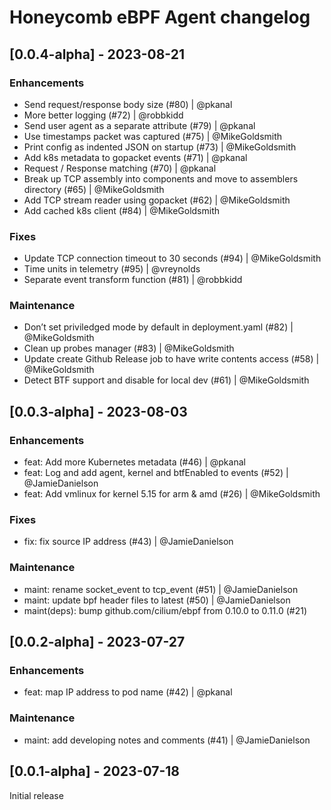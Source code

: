 # Honeycomb eBPF Agent changelog

## [0.0.4-alpha] - 2023-08-21

### Enhancements

- Send request/response body size (#80) | @pkanal
- More better logging (#72) | @robbkidd
- Send user agent as a separate attribute (#79) | @pkanal
- Use timestamps packet was captured (#75)  | @MikeGoldsmith
- Print config as indented JSON on startup (#73)  | @MikeGoldsmith
- Add k8s metadata to gopacket events (#71) | @pkanal
- Request / Response matching (#70) | @pkanal
- Break up TCP assembly into components and move to assemblers directory (#65) | @MikeGoldsmith
- Add TCP stream reader using gopacket (#62) | @MikeGoldsmith
- Add cached k8s client (#84) | @MikeGoldsmith

### Fixes

- Update TCP connection timeout to 30 seconds (#94) | @MikeGoldsmith
- Time units in telemetry (#95) | @vreynolds
- Separate event transform function (#81) | @robbkidd

### Maintenance

- Don’t set priviledged mode by default in deployment.yaml (#82) | @MikeGoldsmith
- Clean up probes manager (#83) | @MikeGoldsmith
- Update create Github Release job to have write contents access (#58) | @MikeGoldsmith
- Detect BTF support and disable for local dev (#61) | @MikeGoldsmith

## [0.0.3-alpha] - 2023-08-03

### Enhancements

- feat: Add more Kubernetes metadata (#46) | @pkanal
- feat: Log and add agent, kernel and btfEnabled to events (#52) | @JamieDanielson
- feat: Add vmlinux for kernel 5.15 for arm & amd (#26) | @MikeGoldsmith

### Fixes

- fix: fix source IP address (#43) | @JamieDanielson

### Maintenance

- maint: rename socket_event to tcp_event (#51) | @JamieDanielson
- maint: update bpf header files to latest (#50) | @JamieDanielson
- maint(deps): bump github.com/cilium/ebpf from 0.10.0 to 0.11.0 (#21)

## [0.0.2-alpha] - 2023-07-27

### Enhancements

- feat: map IP address to pod name (#42) | @pkanal

### Maintenance

- maint: add developing notes and comments (#41) | @JamieDanielson

## [0.0.1-alpha] - 2023-07-18

Initial release
